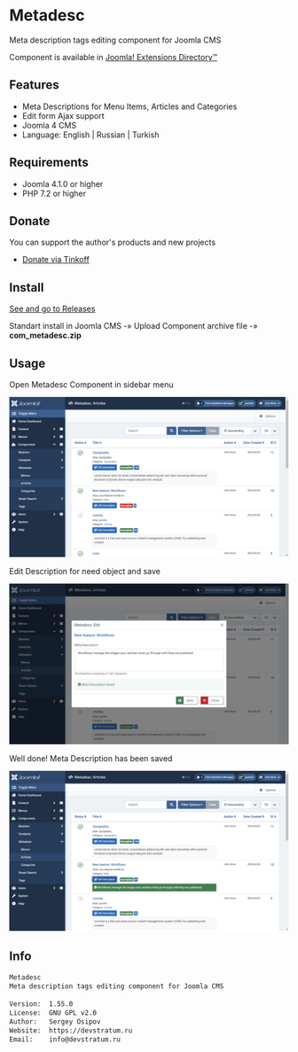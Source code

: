 # Metadesc

Meta description tags editing component for Joomla CMS

Сomponent is available in [Joomla! Extensions Directory™](https://extensions.joomla.org/extension/metadesc/)

## Features

* Meta Descriptions for Menu Items, Articles and Categories
* Edit form Ajax support
* Joomla 4 CMS
* Language: English | Russian | Turkish

## Requirements

* Joomla 4.1.0 or higher
* PHP 7.2 or higher

## Donate

You can support the author's products and new projects

* [Donate via Tinkoff](https://pay.cloudtips.ru/p/1daecc1f)

## Install

[See and go to Releases](https://github.com/devstratum/metadesc/releases)

Standart install in Joomla CMS -» Upload Component archive file -» **com_metadesc.zip**

## Usage

Open Metadesc Component in sidebar menu

![com_metadesc_01](https://github.com/devstratum/metadesc/blob/main/com_metadesc_01.png)

Edit Description for need object and save

![com_metadesc_02](https://github.com/devstratum/metadesc/blob/main/com_metadesc_02.png)

Well done! Meta Description has been saved

![com_metadesc_03](https://github.com/devstratum/metadesc/blob/main/com_metadesc_03.png)

## Info
```
Metadesc
Meta description tags editing component for Joomla CMS

Version:  1.55.0
License:  GNU GPL v2.0
Author:   Sergey Osipov
Website:  https://devstratum.ru
Email:    info@devstratum.ru
